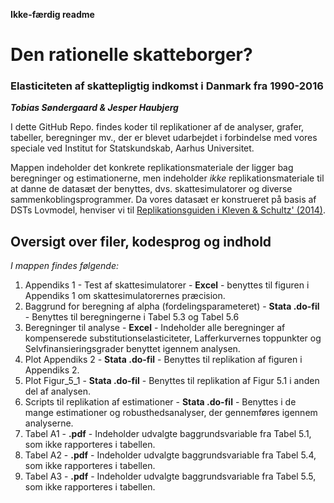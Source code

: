 
**Ikke-færdig readme**

# Den rationelle skatteborger?
### Elasticiteten af skattepligtig indkomst i Danmark fra 1990-2016
  
  ***Tobias Søndergaard & Jesper Haubjerg***
  
I dette GitHub Repo. findes koder til replikationer af de analyser, grafer, tabeller, beregninger mv., der
er blevet udarbejdet i forbindelse med vores speciale ved Institut for Statskundskab, Aarhus Universitet.

Mappen indeholder det konkrete replikationsmateriale der ligger bag beregninger og estimationerne, men indeholder *ikke* replikationsmateriale til at danne de datasæt der benyttes, dvs. skattesimulatorer og diverse sammenkoblingsprogrammer. Da vores datasæt er konstrueret på basis af DSTs Lovmodel, henviser vi til [Replikationsguiden i Kleven & Schultz' (2014)](https://www.aeaweb.org/articles?id=10.1257/pol.6.4.271).

## Oversigt over filer, kodesprog og indhold

*I mappen findes følgende:*

1. Appendiks 1 - Test af skattesimulatorer - **Excel** - benyttes til figuren i Appendiks 1 om skattesimulatorernes præcision.
2. Baggrund for beregning af alpha (fordelingsparameteret) - **Stata .do-fil** - Benyttes til beregningerne i Tabel 5.3 og Tabel 5.6
3. Beregninger til analyse - **Excel** - Indeholder alle beregninger af kompenserede substitutionselasticiteter, Lafferkurvernes toppunkter og Selvfinansieringsgrader benyttet igennem analysen.
4. Plot Appendiks 2 - **Stata .do-fil** - Benyttes til replikation af figuren i Appendiks 2.
5. Plot Figur_5_1 - **Stata .do-fil** - Benyttes til replikation af Figur 5.1 i anden del af analysen.
6. Scripts til replikation af estimationer - **Stata .do-fil** - Benyttes i de mange estimationer og robusthedsanalyser, der gennemføres igennem analyserne.
7. Tabel A1 - **.pdf** - Indeholder udvalgte baggrundsvariable fra Tabel 5.1, som ikke rapporteres i tabellen.
8. Tabel A2 - **.pdf** - Indeholder udvalgte baggrundsvariable fra Tabel 5.4, som ikke rapporteres i tabellen.
9. Tabel A3 - **.pdf** - Indeholder udvalgte baggrundsvariable fra Tabel 5.5, som ikke rapporteres i tabellen.
